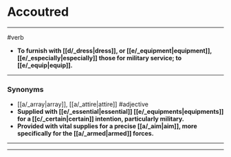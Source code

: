 # Accoutred
---
#verb
- **To furnish with [[d/_dress|dress]], or [[e/_equipment|equipment]], [[e/_especially|especially]] those for military service; to [[e/_equip|equip]].**
---
### Synonyms
- [[a/_array|array]], [[a/_attire|attire]]
#adjective
- **Supplied with [[e/_essential|essential]] [[e/_equipments|equipments]] for a [[c/_certain|certain]] intention, particularly military.**
- **Provided with vital supplies for a precise [[a/_aim|aim]], more specifically for the [[a/_armed|armed]] forces.**
---
---
